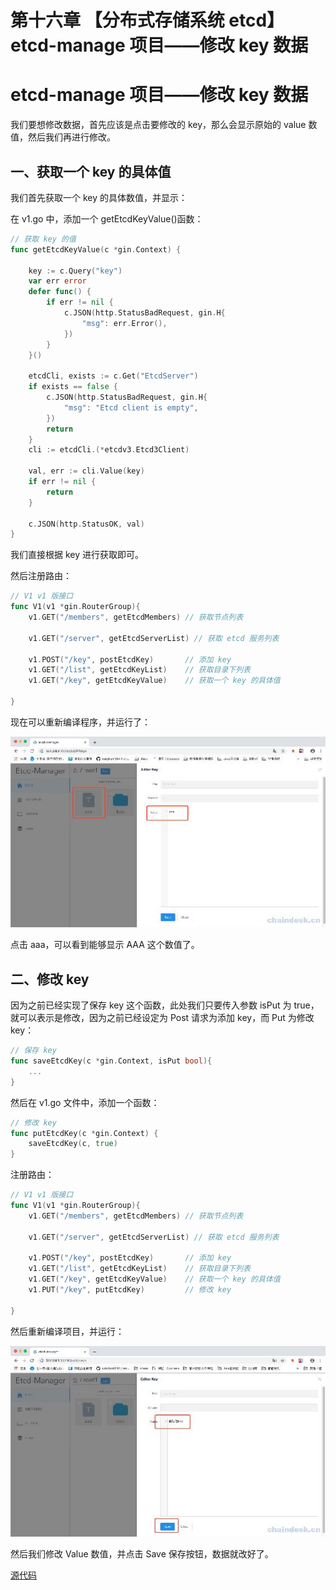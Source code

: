 # 第十六章 【分布式存储系统 etcd】etcd-manage 项目——修改 key 数据

# etcd-manage 项目——修改 key 数据

我们要想修改数据，首先应该是点击要修改的 key，那么会显示原始的 value 数值，然后我们再进行修改。

## 一、获取一个 key 的具体值

我们首先获取一个 key 的具体数值，并显示：

在 v1.go 中，添加一个 getEtcdKeyValue()函数：

```go
// 获取 key 的值
func getEtcdKeyValue(c *gin.Context) {

    key := c.Query("key")
    var err error
    defer func() {
        if err != nil {
            c.JSON(http.StatusBadRequest, gin.H{
                "msg": err.Error(),
            })
        }
    }()

    etcdCli, exists := c.Get("EtcdServer")
    if exists == false {
        c.JSON(http.StatusBadRequest, gin.H{
            "msg": "Etcd client is empty",
        })
        return
    }
    cli := etcdCli.(*etcdv3.Etcd3Client)

    val, err := cli.Value(key)
    if err != nil {
        return
    }

    c.JSON(http.StatusOK, val)
}
```

我们直接根据 key 进行获取即可。

然后注册路由：

```go
// V1 v1 版接口
func V1(v1 *gin.RouterGroup){
    v1.GET("/members", getEtcdMembers) // 获取节点列表

    v1.GET("/server", getEtcdServerList) // 获取 etcd 服务列表

    v1.POST("/key", postEtcdKey)       // 添加 key
    v1.GET("/list", getEtcdKeyList)    // 获取目录下列表
    v1.GET("/key", getEtcdKeyValue)    // 获取一个 key 的具体值

}
```

现在可以重新编译程序，并运行了：

![etcd_xiangmu28](img/1dfcc5970375aed05aa9507e71686b80.jpg)

点击 aaa，可以看到能够显示 AAA 这个数值了。

## 二、修改 key

因为之前已经实现了保存 key 这个函数，此处我们只要传入参数 isPut 为 true，就可以表示是修改，因为之前已经设定为 Post 请求为添加 key，而 Put 为修改 key：

```go
// 保存 key
func saveEtcdKey(c *gin.Context, isPut bool){
    ...
}
```

然后在 v1.go 文件中，添加一个函数：

```go
// 修改 key
func putEtcdKey(c *gin.Context) {
    saveEtcdKey(c, true)
}
```

注册路由：

```go
// V1 v1 版接口
func V1(v1 *gin.RouterGroup){
    v1.GET("/members", getEtcdMembers) // 获取节点列表

    v1.GET("/server", getEtcdServerList) // 获取 etcd 服务列表

    v1.POST("/key", postEtcdKey)       // 添加 key
    v1.GET("/list", getEtcdKeyList)    // 获取目录下列表
    v1.GET("/key", getEtcdKeyValue)    // 获取一个 key 的具体值
    v1.PUT("/key", putEtcdKey)         // 修改 key

}
```

然后重新编译项目，并运行：

![etcd_xiangmu29](img/bf58b45ba5f197c6a9d9463e50ba2af0.jpg)

然后我们修改 Value 数值，并点击 Save 保存按钮，数据就改好了。

[源代码](https://github.com/rubyhan1314/myetcd-manage)